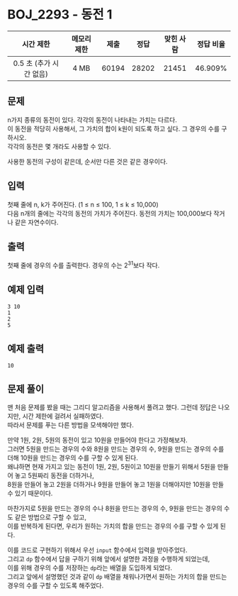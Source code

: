 # BOJ_2293 - 동전 1

|        시간 제한        | 메모리 제한 | 제출  | 정답  | 맞힌 사람 | 정답 비율 |
| :---------------------: | :---------: | :---: | :---: | :-------: | :-------: |
| 0.5 초 (추가 시간 없음) |    4 MB     | 60194 | 28202 |   21451   |  46.909%  |

## 문제

n가지 종류의 동전이 있다. 각각의 동전이 나타내는 가치는 다르다.  
이 동전을 적당히 사용해서, 그 가치의 합이 k원이 되도록 하고 싶다. 그 경우의 수를 구하시오.  
각각의 동전은 몇 개라도 사용할 수 있다.

사용한 동전의 구성이 같은데, 순서만 다른 것은 같은 경우이다.

## 입력

첫째 줄에 n, k가 주어진다. (1 ≤ n ≤ 100, 1 ≤ k ≤ 10,000)  
다음 n개의 줄에는 각각의 동전의 가치가 주어진다. 동전의 가치는 100,000보다 작거나 같은 자연수이다.

## 출력

첫째 줄에 경우의 수를 출력한다. 경우의 수는 $2^{31}$보다 작다.

## 예제 입력

```
3 10
1
2
5
```

## 예제 출력

```
10
```

## 문제 풀이

맨 처음 문제를 봤을 때는 그리디 알고리즘을 사용해서 풀려고 했다. 그런데 정답은 나오지만, 시간 제한에 걸려서 실패하였다.  
따라서 문제를 푸는 다른 방법을 모색해야만 했다.

만약 1원, 2원, 5원의 동전이 있고 10원을 만들어야 한다고 가정해보자.  
그러면 5원을 만드는 경우의 수와 8원을 만드는 경우의 수, 9원을 만드는 경우의 수를 더해 10원을 만드는 경우의 수를 구할 수 있게 된다.  
왜냐하면 현재 가지고 있는 동전이 1원, 2원, 5원이고 10원을 만들기 위해서 5원을 만들어 놓고 5원짜리 동전을 더하거나,  
8원을 만들어 놓고 2원을 더하거나 9원을 만들어 놓고 1원을 더해야지만 10원을 만들 수 있기 때문이다.

마찬가지로 5원을 만드는 경우의 수나 8원을 만드는 경우의 수, 9원을 만드는 경우의 수도 같은 방법으로 구할 수 있고,  
이를 반복하게 된다면, 우리가 원하는 가치의 합을 만드는 경우의 수를 구할 수 있게 된다.

이를 코드로 구현하기 위해서 우선 `input` 함수에서 입력을 받아주었다.  
그리고 `dp` 함수에서 답을 구하기 위해 앞에서 설명한 과정을 수행하게 되었는데,  
이를 위해 경우의 수를 저장하는 `dp`라는 배열을 도입하게 되었다.  
그리고 앞에서 설명했던 것과 같이 `dp` 배열을 채워나가면서 원하는 가치의 합을 만드는 경우의 수를 구할 수 있도록 해주었다.
